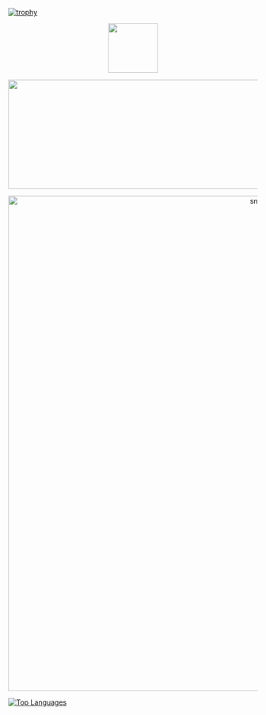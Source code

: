 [![trophy](https://github-profile-trophy.vercel.app/?username=sammorozov&title=Stars,Followers,Commits,Repositories,MultipleLang,PullRequest&theme=onedark)](https://github.com/ryo-ma/github-profile-trophy)
<div align="center"> 
  

  <img height="100" src="https://readme-typing-svg.herokuapp.com?color=red&lines=Frontend+Developer"/>

</a>
</div>


<p align="center">
  <img width="800" height="220" src="https://streak-stats.demolab.com?user=sammorozov&theme=highcontrast&hide_border=true&border_radius=5&card_width=800">
</p>









<p align="center">
 <img width="1000" src="assets/github-snake.svg" alt="snake"/>
</p>













<a href="https://github.com/kydyrmyshov107" align="left"><img src="https://github-readme-stats.vercel.app/api/top-langs/?username=kydyrmyshov107&langs_count=10&title_color=a855f7&text_color=ffffff&icon_color=a855f7&bg_color=0f172a&hide_border=true&locale=en&custom_title=Top%20%Languages" alt="Top Languages" /></a>


